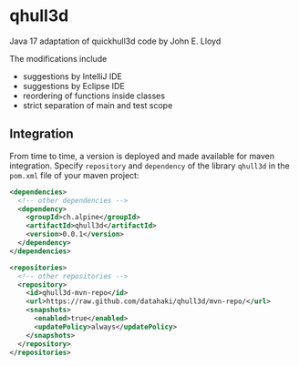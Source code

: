 # qhull3d

Java 17 adaptation of quickhull3d code by John E. Lloyd

The modifications include

* suggestions by IntelliJ IDE
* suggestions by Eclipse IDE
* reordering of functions inside classes
* strict separation of main and test scope

## Integration

From time to time, a version is deployed and made available for maven integration. Specify `repository` and `dependency` of the library `qhull3d` in the `pom.xml` file of your maven project:

```xml
<dependencies>
  <!-- other dependencies -->
  <dependency>
    <groupId>ch.alpine</groupId>
    <artifactId>qhull3d</artifactId>
    <version>0.0.1</version>
  </dependency>
</dependencies>

<repositories>
  <!-- other repositories -->
  <repository>
    <id>qhull3d-mvn-repo</id>
    <url>https://raw.github.com/datahaki/qhull3d/mvn-repo/</url>
    <snapshots>
      <enabled>true</enabled>
      <updatePolicy>always</updatePolicy>
    </snapshots>
  </repository>
</repositories>
```